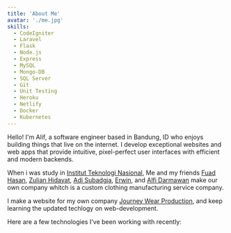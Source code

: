 ```yaml
---
title: 'About Me'
avatar: './me.jpg'
skills:
  - CodeIgniter
  - Laravel
  - Flask
  - Node.js
  - Express
  - MySQL
  - Mongo-DB
  - SQL Server
  - Git
  - Unit Testing
  - Heroku
  - Netlify
  - Docker
  - Kubernetes
---
```


Hello! I'm Alif, a software engineer based in Bandung, ID who enjoys building things that live on the internet. I develop exceptional websites and web apps that provide intuitive, pixel-perfect user interfaces with efficient and modern backends.

When i was study in [Institut Teknologi Nasional](https://www.itenas.ac.id/), Me and my friends [Fuad Hasan](https://instagram.com/fuadh.h), [Zulian Hidayat](https://instagram.com/fuadh.h), [Adi Subadgja](https://instagram.com/fuadh.h), [Erwin](https://instagram.com/fuadh.h), and [Alfi Darmawan](https://instagram.com/fuadh.h) make our own company whitch is a custom clothing manufacturing service company.

I make a website for my own company [Journey Wear Production](https://myjwp.com), and keep learning the updated techlogy on web-development.

Here are a few technologies I've been working with recently:
